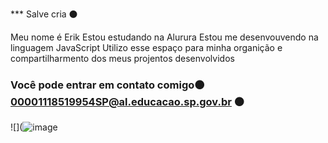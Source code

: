 *** Salve cria ⚫

Meu nome é Erik 
Estou estudando na Alurura 
Estou  me desenvouvendo na linguagem JavaScript
Utilizo esse espaço para minha organição e compartilharmento dos meus projentos desenvolvidos

### Você pode entrar em contato comigo⚫ 00001118519954SP@al.educacao.sp.gov.br ⚫


![](![image](https://github.com/user-attachments/assets/19e427b7-0f4f-4441-84fd-248fb65472e2)
